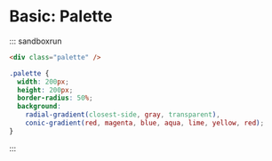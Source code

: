 # Basic: Palette

::: sandboxrun

```html
<div class="palette" />
```

```css
.palette {
  width: 200px;
  height: 200px;
  border-radius: 50%;
  background:
    radial-gradient(closest-side, gray, transparent),
    conic-gradient(red, magenta, blue, aqua, lime, yellow, red);
}
```

:::
